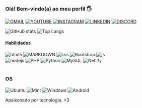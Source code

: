 ### Olá! Bem-vindo(a) ao meu perfil 🖐️
[![GMAIL](https://img.shields.io/badge/Gmail-D14836?style=for-the-badge&logo=gmail&logoColor=white)](richardmatheusf80@gmail.com)
[![YOUTUBE](https://img.shields.io/badge/YouTube-FF0000?style=for-the-badge&logo=youtube&logoColor=white)](https://www.youtube.com/channel/UCWN_G1VmIP2LIFn2_2I_7ZA)
[![INSTAGRAM](https://img.shields.io/badge/Instagram-E4405F?style=for-the-badge&logo=instagram&logoColor=white)](https://www.instagram.com/richard.mttw/)
[![LINKEDIN](https://img.shields.io/badge/LinkedIn-0077B5?style=for-the-badge&logo=linkedin&logoColor=white)](https://www.linkedin.com/in/richard-matheus-farias-440626235)
[![DISCORD](https://img.shields.io/badge/Discord-7289DA?style=for-the-badge&logo=discord&logoColor=white
)]()

![GitHub stats](https://github-readme-stats.vercel.app/api?username=RichardMatth&show_icons=true&theme=dracula&count_private=false)
![Top Langs](https://github-readme-stats.vercel.app/api/top-langs/username=RichardMatth&show&theme=dark&&layout=compact)

#### Habilidades
<div style="display: inline_block">
  <img align="center" alt="html5" src="https://img.shields.io/badge/HTML5-E34F26?style=for-the-badge&logo=html5&logoColor=white" />
  <img align="center" alt="MARKDOWN" src="https://img.shields.io/badge/Markdown-000000?style=for-the-badge&logo=markdown&logoColor=white" />
  <img align="center" alt="css" src="https://img.shields.io/badge/CSS3-1572B6?style=for-the-badge&logo=css3&logoColor=white" />
   <img align="center" alt="Bootstrap" src="https://img.shields.io/badge/Bootstrap-563D7C?style=for-the-badge&logo=bootstrap&logoColor=white">
  <img align="center" alt="js" src="https://img.shields.io/badge/JavaScript-F7DF1E?style=for-the-badge&logo=javascript&logoColor=black" /><br>
  <img align="center" alt="nodejs" src="https://img.shields.io/badge/Node.js-43853D?style=for-the-badge&logo=node.js&logoColor=white" />
  <img align="center" alt="PHP" src="https://img.shields.io/badge/PHP-777BB4?style=for-the-badge&logo=php&logoColor=white" />
  <img align="center" alt="Python" src="https://img.shields.io/badge/Python-3776AB?style=for-the-badge&logo=python&logoColor=white" />
  <img align="center" alt="MySQL" src="https://img.shields.io/badge/MySQL-00000F?style=for-the-badge&logo=mysql&logoColor=white" />
  <img align="center" alt="Netlify" src="https://img.shields.io/badge/Netlify-00C7B7?style=for-the-badge&logo=netlify&logoColor=white" />
</div><br/>

### OS
<div style="display: inline_block">
  <img align="center" alt="Ubuntu" src="https://img.shields.io/badge/Ubuntu-E95420?style=for-the-badge&logo=ubuntu&logoColor=white">
  <img align="center" alt="Mint" src="https://img.shields.io/badge/Linux_Mint-87CF3E?style=for-the-badge&logo=linux-mint&logoColor=white">
  <img align="center" alt="Windows" src="https://img.shields.io/badge/Windows-0078D6?style=for-the-badge&logo=windows&logoColor=white">
  <img align="center" alt="Android" src="https://img.shields.io/badge/Android-3DDC84?style=for-the-badge&logo=android&logoColor=white">
</div>

Apaixonado por tecnologia. <3

